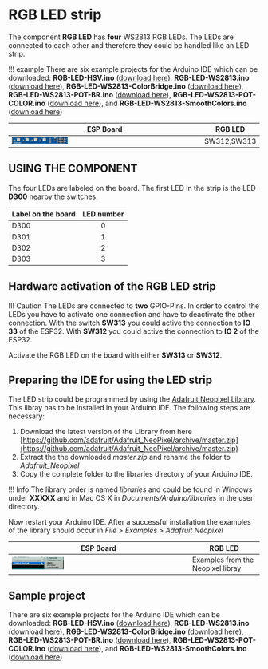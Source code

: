 # RGB LED strip

The component **RGB LED** has **four** WS2813 RGB LEDs. The LEDs are connected to each other and therefore they could be handled like an LED strip.

!!! example
    There are six example projects for the Arduino IDE which can be downloaded:
    **RGB-LED-HSV.ino** ([download here](../../source/esp32/rgb-led-hsv/RGB-LED-HSV.ino)), 
    **RGB-LED-WS2813.ino** ([download here](../../source/esp32/RGB-LED-WS2813/RGB-LED-WS2813.ino)), 
    **RGB-LED-WS2813-ColorBridge.ino** ([download here](../../source/esp32/RGB-LED-WS2813-ColorBridge/RGB-LED-WS2813-ColorBridge.ino)), 
    **RGB-LED-WS2813-POT-BR.ino** ([download here](../../source/esp32/RGB-LED-WS2813-POT-BR/RGB-LED-WS2813-POT-BR.ino)), 
    **RGB-LED-WS2813-POT-COLOR.ino** ([download here](../../source/esp32/RGB-LED-WS2813-POT-COLOR/RGB-LED-WS2813-POT-COLOR.ino)), and 
    **RGB-LED-WS2813-SmoothColors.ino** ([download here](../../source/esp32/RGB-LED-WS2813-SmoothColors/RGB-LED-WS2813-SmoothColors.ino))
    
    
ESP Board | RGB LED
--- | ---
<img src="/images/esp32/block_rgb_led.png"  width="30%"> | SW312,SW313

## USING THE COMPONENT

The four LEDs are labeled on the board. The first LED in the strip is the LED **D300** nearby the switches.

|Label on the board|LED number|
|------------------|:----------:|
|D300|0|
|D301|1|
|D302|2|
|D303|3|

## Hardware activation of the RGB LED strip

!!! Caution
    The LEDs are connected to **two** GPIO-Pins. In order to control the LEDs you have to activate one connection and have to deactivate the other connection. With the switch **SW313** you could active the connection to **IO 33** of the ESP32. With **SW312** you could active the connection to **IO 2** of the ESP32.

Activate the RGB LED on the board with either **SW313** or **SW312**.

## Preparing the IDE for using the LED strip

The LED strip could be programmed by using the [Adafruit Neopixel Library](https://github.com/adafruit/Adafruit_NeoPixel). This libray has to be installed in your Arduino IDE. The following steps are necessary:

1. Download the latest version of the Library from here [https://github.com/adafruit/Adafruit_NeoPixel/archive/master.zip](https://github.com/adafruit/Adafruit_NeoPixel/archive/master.zip)
2. Extract the the downloaded *master.zip* and rename the folder to *Adafruit_Neopixel*
3. Copy the complete folder to the libraries directory of your Arduino IDE.

!!! Info
    The library order is named *libraries* and could be found in Windows under **XXXXX** and in Mac OS X in *Documents/Arduino/libraries* in the user directory.

Now restart your Arduino IDE.
After a successful installation the examples of the library should occur in *File > Examples > Adafruit Neopixel*

ESP Board | RGB LED
--- | ---
<img src="/images/esp32/neopixel_1.png"  width="30%"> | Examples from the Neopixel libray

## Sample project

There are six example projects for the Arduino IDE which can be downloaded:
**RGB-LED-HSV.ino** ([download here](../../source/esp32/rgb-led-hsv/RGB-LED-HSV.ino)), 
**RGB-LED-WS2813.ino** ([download here](../../source/esp32/RGB-LED-WS2813/RGB-LED-WS2813.ino)), 
**RGB-LED-WS2813-ColorBridge.ino** ([download here](../../source/esp32/RGB-LED-WS2813-ColorBridge/RGB-LED-WS2813-ColorBridge.ino)), 
**RGB-LED-WS2813-POT-BR.ino** ([download here](../../source/esp32/RGB-LED-WS2813-POT-BR/RGB-LED-WS2813-POT-BR.ino)), 
**RGB-LED-WS2813-POT-COLOR.ino** ([download here](../../source/esp32/RGB-LED-WS2813-POT-COLOR/RGB-LED-WS2813-POT-COLOR.ino)), and 
**RGB-LED-WS2813-SmoothColors.ino** ([download here](../../source/esp32/RGB-LED-WS2813-SmoothColors/RGB-LED-WS2813-SmoothColors.ino))
